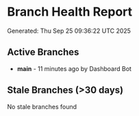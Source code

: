 # Branch Health Report
Generated: Thu Sep 25 09:36:22 UTC 2025

## Active Branches
- **main** - 11 minutes ago by Dashboard Bot

## Stale Branches (>30 days)
No stale branches found
